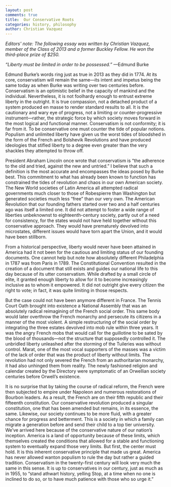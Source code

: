 ```yaml
---
layout: post
comments: true
title:  Our Conservative Roots
categories: history, philosophy
author: Christian Vazquez
---
```

*Editors' note: The following essay was written by Christian Vazquez, member of the Class of 2013 and a former Buckley Fellow. He won the third-place prize of $250.*


*“Liberty must be limited in order to be possessed.”* —Edmund Burke

Edmund Burke’s words ring just as true in 2013 as they did in 1774. At its core, conservatism will remain the same—its intent and impetus being the same today as when Burke was writing over two centuries before. Conservatism is an optimistic belief in the capacity of mankind and the individual. Nevertheless, it is not foolhardy enough to entrust extreme liberty in the outright. It is true compassion, not a detached product of a system produced en masse to render standard results to all. It is the cautionary and wary eye of progress, not a limiting or counter-progressive instrument—rather, the strategic force by which society moves forward in the most logical and functional manner. Conservatism is not conformity; it is far from it. To be conservative one must counter the tide of popular notions. Populism and unlimited liberty have given us the worst tides of bloodshed in the form of the French and Bolshevik Revolutions and have produced ideologies that stifled liberty to a degree even greater than the very shackles they attempted to throw off.

President Abraham Lincoln once wrote that conservatism is “the adherence to the old and tried, against the new and untried.” I believe that such a definition is the most accurate and encompasses the ideas posed by Burke best. This commitment to what has already been known to function has constrained the tides of revolution and chaos in our own American society. The New World societies of Latin America all attempted radical governments much closer to those of Robespierre than Washington but generated societies much less “free” than our very own. The American Revolution that our founding fathers started over two and a half centuries ago was itself a limited one. It did not attempt to foster a wide range of liberties unbeknownst to eighteenth-century society, partly out of a need for consistency, for the states would not have held together without this conservative approach. They would have prematurely devolved into microstates, different issues would have torn apart the Union, and it would have been stillborn. 

From a historical perspective, liberty would never have been attained in America had it not been for the cautious and limiting status of our founding documents. One cannot help but note how absolutely different Philadelphia in 1787 was from Paris in 1789. The Constitutional Convention resulted in the creation of a document that still exists and guides our national life to this day because of its utter conservatism. While drafted by a small circle of elite, it granted enough liberty to allow for it to become increasingly inclusive as to whom it empowered. It did not outright give every citizen the right to vote; in fact, it was quite limiting in those respects.

But the case could not have been anymore different in France. The Tennis Court Oath brought into existence a National Assembly that was an absolutely radical reimagining of the French social order. This same body would later overthrow the French monarchy and persecute its citizens in a manner of the most violent. A simple restructuring of the social order by integrating the three estates devolved into mob rule within three years. It was the angry French mobs that would call for the guillotine to be sated by the blood of thousands—not the structure that supposedly controlled it. The unbridled liberty unleashed after the storming of the Tuileries was without control. Marat, one of the most vocal supporters of the masses was a victim of the lack of order that was the product of liberty without limits. The revolution had not only severed the French from an authoritarian monarchy, it had also unhinged them from reality. The newly fashioned religion and calendar created by the Directory were symptomatic of an Orwellian society centuries before Orwell’s existence.

 It is no surprise that by taking the course of radical reform, the French were then subjected to empire under Napoleon and numerous restorations of Bourbon leaders. As a result, the French are on their fifth republic and their fifteenth constitution. Our conservative revolution produced a singular constitution, one that has been amended but remains, in its essence, the same. Likewise, our society continues to be more fluid, with a greater chance for progress and betterment. This is a society in which a family can migrate a generation before and send their child to a top tier university. We’ve arrived here because of the conservative nature of our nation’s inception. America is a land of opportunity because of these limits, which themselves created the conditions that allowed for a stable and functioning system to eventually expand those very limits. But first, the center must hold. It is this inherent conservative principle that made us great. America has never allowed wanton populism to rule the day but rather a guided tradition. Conservatism in the twenty-first century will look very much the same in this sense. It is up to conservatives in our century, just as much as in 1955, to “stand athwart history, yelling Stop, at a time when no one is inclined to do so, or to have much patience with those who so urge it.”
